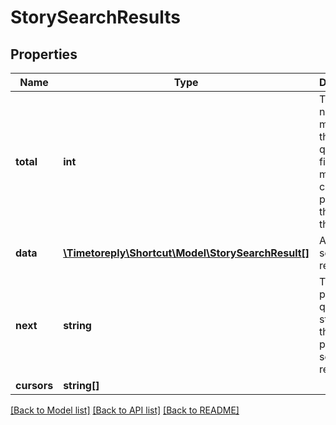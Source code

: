 # StorySearchResults

## Properties
Name | Type | Description | Notes
------------ | ------------- | ------------- | -------------
**total** | **int** | The total number of matches for the search query. The first 1000 matches can be paged through via the API. | 
**data** | [**\Timetoreply\Shortcut\Model\StorySearchResult[]**](StorySearchResult.md) | A list of search results. | 
**next** | **string** | The URL path and query string for the next page of search results. | 
**cursors** | **string[]** |  | [optional] 

[[Back to Model list]](../../README.md#documentation-for-models) [[Back to API list]](../../README.md#documentation-for-api-endpoints) [[Back to README]](../../README.md)

